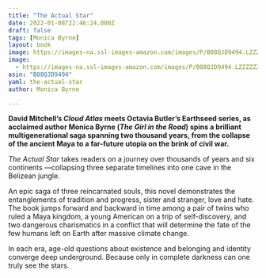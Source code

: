 ```yaml
---
title: "The Actual Star"
date: 2022-01-08T22:46:24.000Z
draft: false
tags: [Monica Byrne]
layout: book
image: https://images-na.ssl-images-amazon.com/images/P/B08QJD9494.LZZZZZZZ.jpg
image: 
  - https://images-na.ssl-images-amazon.com/images/P/B08QJD9494.LZZZZZZZ.jpg
asin: "B08QJD9494"
yaml: the-actual-star
author: Monica Byrne

---
```


**David Mitchell’s *Cloud Atlas* meets Octavia Butler’s Earthseed series, as acclaimed author Monica Byrne (*The Girl in the Road*) spins a brilliant multigenerational saga spanning two thousand years, from the collapse of the ancient Maya to a far-future utopia on the brink of civil war.**  
  
*The Actual Star* takes readers on a journey over thousands of years and six continents —collapsing three separate timelines into one cave in the Belizean jungle.  
  
An epic saga of three reincarnated souls, this novel demonstrates the entanglements of tradition and progress, sister and stranger, love and hate. The book jumps forward and backward in time among a pair of twins who ruled a Maya kingdom, a young American on a trip of self-discovery, and two dangerous charismatics in a conflict that will determine the fate of the few humans left on Earth after massive climate change.  
  
In each era, age-old questions about existence and belonging and identity converge deep underground. Because only in complete darkness can one truly see the stars.